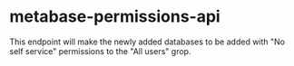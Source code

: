 # metabase-permissions-api

This endpoint will make the newly added databases to be added with "No self service" permissions to the "All users" grop.